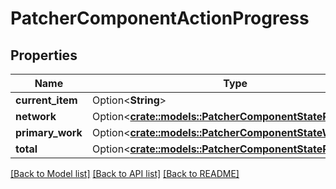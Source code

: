 # PatcherComponentActionProgress

## Properties

Name | Type | Description | Notes
------------ | ------------- | ------------- | -------------
**current_item** | Option<**String**> |  | [optional]
**network** | Option<[**crate::models::PatcherComponentStateProgress**](PatcherComponentStateProgress.md)> |  | [optional]
**primary_work** | Option<[**crate::models::PatcherComponentStateWorkType**](PatcherComponentStateWorkType.md)> |  | [optional]
**total** | Option<[**crate::models::PatcherComponentStateProgress**](PatcherComponentStateProgress.md)> |  | [optional]

[[Back to Model list]](../README.md#documentation-for-models) [[Back to API list]](../README.md#documentation-for-api-endpoints) [[Back to README]](../README.md)


